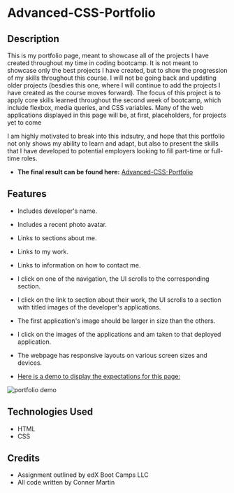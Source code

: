 # Advanced-CSS-Portfolio

## Description

This is my portfolio page, meant to showcase all of the projects I have created throughout my time in coding bootcamp. It is not meant to showcase only the best projects I have created, but to show the progression of my skills throughout this course. I will not be going back and updating older projects (besdies this one, where I will continue to add the projects I have created as the course moves forward). The focus of this project is to apply core skills learned throughout the second week of bootcamp, which include flexbox, media queries, and CSS variables. Many of the web applications displayed in this page will be, at first, placeholders, for projects yet to come

I am highly motivated to break into this indsutry, and hope that this portfolio not only shows my ability to learn and adapt, but also to present the skills that I have developed to potential employers looking to fill part-time or full-time roles.

* **The final result can be found here:** [Advanced-CSS-Portfolio](https://conartisttt.github.io/Advanced-CSS-Portfolio/)

## Features

* Includes developer's name.
* Includes a recent photo avatar.
* Links to sections about me.
* Links to my work.
* Links to information on how to contact me.
* I click on one of the navigation, the UI scrolls to the corresponding section.
* I click on the link to section about their work, the UI scrolls to a section with titled images of the developer's applications.
* The first application's image should be larger in size than the others.
* I click on the images of the applications and am taken to that deployed application.
* The webpage has responsive layouts on various screen sizes and devices.

* <ins>Here is a demo to display the expectations for this page:<ins>

![portfolio demo](./assets/images/02-advanced-css-homework-demo.gif)

## Technologies Used

* HTML
* CSS

## Credits

* Assignment outlined by edX Boot Camps LLC
* All code written by Conner Martin
